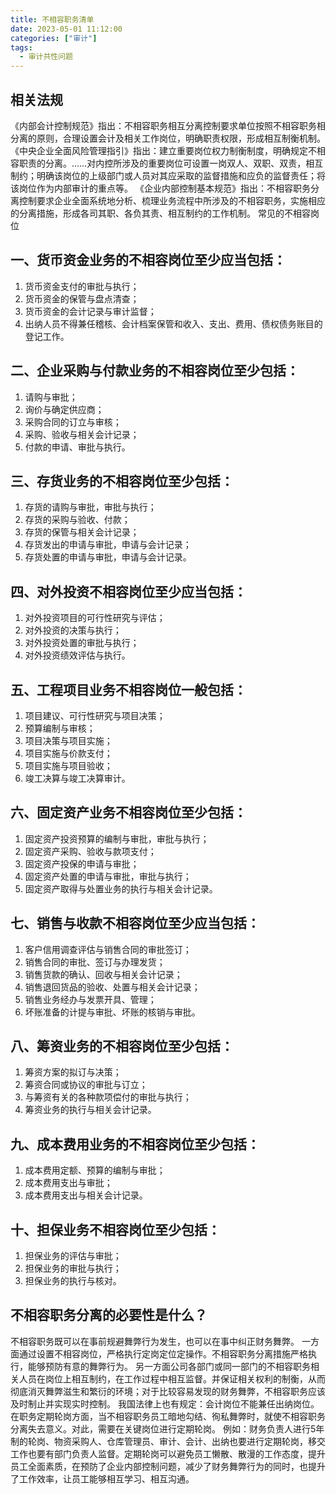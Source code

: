 ```yaml
---
title: 不相容职务清单
date: 2023-05-01 11:12:00
categories: ["审计"]
tags:
  - 审计共性问题
---
```


## 相关法规
《内部会计控制规范》指出：不相容职务相互分离控制要求单位按照不相容职务相分离的原则，合理设置会计及相关工作岗位，明确职责权限，形成相互制衡机制。
《中央企业全面风险管理指引》指出：建立重要岗位权力制衡制度，明确规定不相容职责的分离。……对内控所涉及的重要岗位可设置一岗双人、双职、双责，相互制约；明确该岗位的上级部门或人员对其应采取的监督措施和应负的监督责任；将该岗位作为内部审计的重点等。
《企业内部控制基本规范》指出：不相容职务分离控制要求企业全面系统地分析、梳理业务流程中所涉及的不相容职务，实施相应的分离措施，形成各司其职、各负其责、相互制约的工作机制。
常见的不相容岗位
## 一、货币资金业务的不相容岗位至少应当包括：
1. 货币资金支付的审批与执行；
2. 货币资金的保管与盘点清查；
3. 货币资金的会计记录与审计监督；
4. 出纳人员不得兼任稽核、会计档案保管和收入、支出、费用、债权债务账目的登记工作。
## 二、企业采购与付款业务的不相容岗位至少包括：
1. 请购与审批；
2. 询价与确定供应商；
3. 采购合同的订立与审核；
4. 采购、验收与相关会计记录；
5. 付款的申请、审批与执行。
## 三、存货业务的不相容岗位至少包括：
1. 存货的请购与审批，审批与执行；
2. 存货的采购与验收、付款；
3. 存货的保管与相关会计记录；
4. 存货发出的申请与审批，申请与会计记录；
5. 存货处置的申请与审批，申请与会计记录。
## 四、对外投资不相容岗位至少应当包括：
1. 对外投资项目的可行性研究与评估；
2. 对外投资的决策与执行；
3. 对外投资处置的审批与执行；
4. 对外投资绩效评估与执行。
## 五、工程项目业务不相容岗位一般包括：
1. 项目建议、可行性研究与项目决策；
2. 预算编制与审核；
3. 项目决策与项目实施；
4. 项目实施与价款支付；
5. 项目实施与项目验收；
6. 竣工决算与竣工决算审计。
## 六、固定资产业务不相容岗位至少包括：
1. 固定资产投资预算的编制与审批，审批与执行；
2. 固定资产采购、验收与款项支付；
3. 固定资产投保的申请与审批；
4. 固定资产处置的申请与审批，审批与执行；
5. 固定资产取得与处置业务的执行与相关会计记录。
## 七、销售与收款不相容岗位至少应当包括：
1. 客户信用调查评估与销售合同的审批签订；
2. 销售合同的审批、签订与办理发货；
3. 销售货款的确认、回收与相关会计记录；
4. 销售退回货品的验收、处置与相关会计记录；
5. 销售业务经办与发票开具、管理；
6. 坏账准备的计提与审批、坏账的核销与审批。
## 八、筹资业务的不相容岗位至少包括：
1. 筹资方案的拟订与决策；
2. 筹资合同或协议的审批与订立；
3. 与筹资有关的各种款项偿付的审批与执行；
4. 筹资业务的执行与相关会计记录。
## 九、成本费用业务的不相容岗位至少包括：
1. 成本费用定额、预算的编制与审批；
2. 成本费用支出与审批；
3. 成本费用支出与相关会计记录。
## 十、担保业务不相容岗位至少包括：
1. 担保业务的评估与审批；
2. 担保业务的审批与执行；
3. 担保业务的执行与核对。

## 不相容职务分离的必要性是什么？
不相容职务既可以在事前规避舞弊行为发生，也可以在事中纠正财务舞弊。
一方面通过设置不相容岗位，严格执行定岗定位定操作。不相容职务分离措施严格执行，能够预防有意的舞弊行为。
另一方面公司各部门或同一部门的不相容职务相关人员在岗位上相互制约，在工作过程中相互监督。并保证相关权利的制衡，从而彻底消灭舞弊滋生和繁衍的环境；对于比较容易发现的财务舞弊，不相容职务应该及时制止并实现实时控制。
我国法律上也有规定：会计岗位不能兼任出纳岗位。在职务定期轮岗方面，当不相容职务员工暗地勾结、徇私舞弊时，就使不相容职务分离失去意义。对此，需要在关键岗位进行定期轮岗。
例如：财务负责人进行5年制的轮岗、物资采购人、仓库管理员、审计、会计、出纳也要进行定期轮岗，移交工作也要有部门负责人监督。定期轮岗可以避免员工懒散、散漫的工作态度，提升员工全面素质，在预防了企业内部控制问题，减少了财务舞弊行为的同时，也提升了工作效率，让员工能够相互学习、相互沟通。